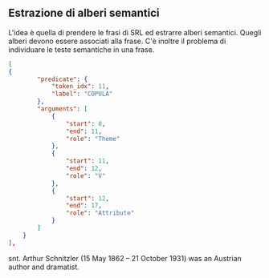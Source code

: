 ## Estrazione di alberi semantici
L'idea è quella di prendere le frasi di SRL ed estrarre alberi semantici. Quegli alberi devono essere associati alla frase.
C'è inoltre il problema di individuare le teste semantiche in una frase.

```json
[
{
        "predicate": {
            "token_idx": 11,
            "label": "COPULA"
        },
        "arguments": [
            {
                "start": 0,
                "end": 11,
                "role": "Theme"
            },
            {
                "start": 11,
                "end": 12,
                "role": "V"
            },
            {
                "start": 12,
                "end": 17,
                "role": "Attribute"
            }
        ]
    }
],
```

<span class="red">snt. Arthur Schnitzler (15 May 1862 – 21 October 1931)</span> <span class="blue"> was </span> <span class="green">an Austrian author and dramatist</span>.


